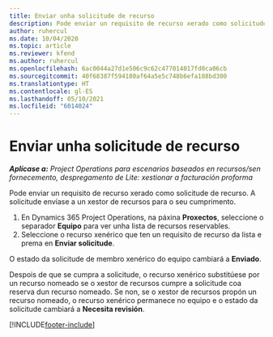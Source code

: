 ```yaml
---
title: Enviar unha solicitude de recurso
description: Pode enviar un requisito de recurso xerado como solicitude de recurso. A solicitude envíase a un xestor de recursos para o seu cumprimento.
author: ruhercul
ms.date: 10/04/2020
ms.topic: article
ms.reviewer: kfend
ms.author: ruhercul
ms.openlocfilehash: 6ac0044a27d1e506c9c62c477014017fd0ca06cb
ms.sourcegitcommit: 40f68387f594180af64a5e5c748b6efa188bd300
ms.translationtype: HT
ms.contentlocale: gl-ES
ms.lasthandoff: 05/10/2021
ms.locfileid: "6014024"
---
```

# <a name="submit-a-resource-request"></a>Enviar unha solicitude de recurso

_**Aplícase a:** Project Operations para escenarios baseados en recursos/sen fornecemento, despregamento de Lite: xestionar a facturación proforma_

Pode enviar un requisito de recurso xerado como solicitude de recurso. A solicitude envíase a un xestor de recursos para o seu cumprimento.

1. En Dynamics 365 Project Operations, na páxina **Proxectos**, seleccione o separador **Equipo** para ver unha lista de recursos reservables. 
2. Seleccione o recurso xenérico que ten un requisito de recurso da lista e prema en **Enviar solicitude**.

O estado da solicitude de membro xenérico do equipo cambiará a **Enviado**.

Despois de que se cumpra a solicitude, o recurso xenérico substitúese por un recurso nomeado se o xestor de recursos cumpre a solicitude coa reserva dun recurso nomeado. Se non, se o xestor de recursos propón un recurso nomeado, o recurso xenérico permanece no equipo e o estado da solicitude cambiará a **Necesita revisión**.


[!INCLUDE[footer-include](../includes/footer-banner.md)]